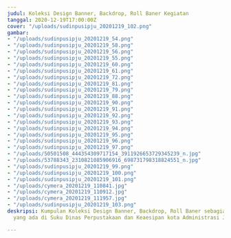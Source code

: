 ```yaml
---
judul: Koleksi Design Banner, Backdrop, Roll Baner Kegiatan
tanggal: 2020-12-19T17:00:00Z
cover: "/uploads/sudinpusipju_20201219_102.png"
gambar:
- "/uploads/sudinpusipju_20201219_54.png"
- "/uploads/sudinpusipju_20201219_58.png"
- "/uploads/sudinpusipju_20201219_56.png"
- "/uploads/sudinpusipju_20201219_55.png"
- "/uploads/sudinpusipju_20201219_60.png"
- "/uploads/sudinpusipju_20201219_61.png"
- "/uploads/sudinpusipju_20201219_72.png"
- "/uploads/sudinpusipju_20201219_81.png"
- "/uploads/sudinpusipju_20201219_79.png"
- "/uploads/sudinpusipju_20201219_88.png"
- "/uploads/sudinpusipju_20201219_90.png"
- "/uploads/sudinpusipju_20201219_91.png"
- "/uploads/sudinpusipju_20201219_92.png"
- "/uploads/sudinpusipju_20201219_93.png"
- "/uploads/sudinpusipju_20201219_94.png"
- "/uploads/sudinpusipju_20201219_95.png"
- "/uploads/sudinpusipju_20201219_96.png"
- "/uploads/sudinpusipju_20201219_97.png"
- "/uploads/50501508_444354309717154_3911926653729345239_n.jpg"
- "/uploads/53788343_2310821085906916_698731798318824551_n.jpg"
- "/uploads/sudinpusipju_20201219_99.png"
- "/uploads/sudinpusipju_20201219_100.png"
- "/uploads/sudinpusipju_20201219_101.png"
- "/uploads/cymera_20201219_110841.jpg"
- "/uploads/cymera_20201219_110912.jpg"
- "/uploads/cymera_20201219_111957.jpg"
- "/uploads/sudinpusipju_20201219_103.png"
deskripsi: Kumpulan Koleksi Design Banner, Backdrop, Roll Baner sebagian kegiatan
  yang ada di Suku Dinas Perpustakaan dan Keaesipan kota Administrasi Jakarta Utara

---
```

